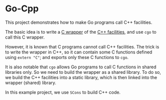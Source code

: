 # Go-Cpp #

This project demonstrates how to make Go programs call C++ facilities.

The basic idea is to write a
[C wrapper](https://github.com/wangkuiyi/go-cpp/tree/master/c%2B%2B/c%2B%2B_interface_lib)
of the
[C++ facilities](https://github.com/wangkuiyi/go-cpp/tree/master/c%2B%2B/c%2B%2B_static_lib),
and use `cgo` to call this C wrapper.

However, it is known that C programs cannot call C++ facilities.  The
trick is to write the wrapper in C++, so it can contain some C
functions defined using `extern "C"`; and exports only these C
functions to `cgo`.

It is also notable that `cgo` allows Go programs to call C functions
in shared libraries only.  So we need to build the wrapper as a shared
library.  To do so, we build the C++ facilities into a static library,
which is then linked into the wrapper (shared) library.

In this example project, we use `SCons` to build C++ code.
